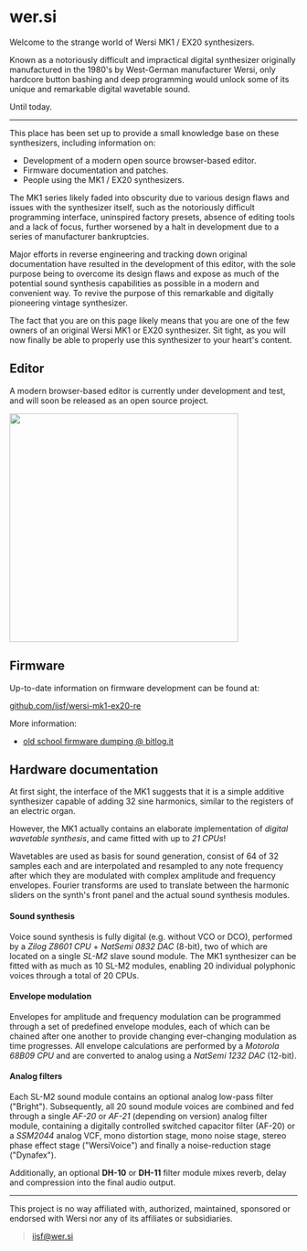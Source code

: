 # wer.si

Welcome to the strange world of Wersi MK1 / EX20 synthesizers.

Known as a notoriously difficult and impractical digital synthesizer originally manufactured in the 1980's by West-German manufacturer Wersi, only hardcore button bashing and deep programming would unlock some of its unique and remarkable digital wavetable sound.

Until today.

___

This place has been set up to provide a small knowledge base on these synthesizers, including information on:

* Development of a modern open source browser-based editor.
* Firmware documentation and patches.
* People using the MK1 / EX20 synthesizers.

The MK1 series likely faded into obscurity due to various design flaws and issues with the synthesizer itself, such as the notoriously difficult programming interface, uninspired factory presets, absence of editing tools and a lack of focus, further worsened by a halt in development due to a series of manufacturer bankruptcies.

Major efforts in reverse engineering and tracking down original documentation have resulted in the development of this editor, with the sole purpose being to overcome its design flaws and expose as much of the potential sound synthesis capabilities as possible in a modern and convenient way. To revive the purpose of this remarkable and digitally pioneering vintage synthesizer.

The fact that you are on this page likely means that you are one of the few owners of an original Wersi MK1 or EX20 synthesizer. Sit tight, as you will now finally be able to properly use this synthesizer to your heart's content.

## Editor

A modern browser-based editor is currently under development and test, and will soon be released as an open source project.

<img src="https://pbs.twimg.com/media/CvZI_mvWEAAGYRq.jpg:large" height="400px">

## Firmware

Up-to-date information on firmware development can be found at:

[github.com/ijsf/wersi-mk1-ex20-re](https://github.com/ijsf/wersi-mk1-ex20-re)

More information:

* [old school firmware dumping @ bitlog.it](http://bitlog.it/re/old-school-eprom-firmware-dumping/)

## Hardware documentation

At first sight, the interface of the MK1 suggests that it is a simple additive synthesizer capable of adding 32 sine harmonics, similar to the registers of an electric organ.

However, the MK1 actually contains an elaborate implementation of *digital wavetable synthesis*, and came fitted with up to *21 CPUs*!

Wavetables are used as basis for sound generation, consist of 64 of 32 samples each and are interpolated and resampled to any note frequency after which they are modulated with complex amplitude and frequency envelopes. Fourier transforms are used to translate between the harmonic sliders on the synth's front panel and the actual sound synthesis modules.

#### Sound synthesis

Voice sound synthesis is fully digital (e.g. without VCO or DCO), performed by a *Zilog Z8601 CPU* + *NatSemi 0832 DAC* (8-bit), two of which are located on a single *SL-M2* slave sound module. The MK1 synthesizer can be fitted with as much as 10 SL-M2 modules, enabling 20 individual polyphonic voices through a total of 20 CPUs.

#### Envelope modulation

Envelopes for amplitude and frequency modulation can be programmed through a set of predefined envelope modules, each of which can be chained after one another to provide changing ever-changing modulation as time progresses. All envelope calculations are performed by a *Motorola 68B09 CPU* and are converted to analog using a *NatSemi 1232 DAC* (12-bit).

#### Analog filters

Each SL-M2 sound module contains an optional analog low-pass filter ("Bright"). Subsequently, all 20 sound module voices are combined and fed through a single *AF-20* or *AF-21* (depending on version) analog filter module, containing a digitally controlled switched capacitor filter (AF-20) or a *SSM2044* analog VCF, mono distortion stage, mono noise stage, stereo phase effect stage ("WersiVoice") and finally a noise-reduction stage ("Dynafex").

Additionally, an optional <strong>DH-10</strong> or <strong>DH-11</strong> filter module mixes reverb, delay and compression into the final audio output.

___

This project is no way affiliated with, authorized, maintained, sponsored or endorsed with Wersi nor any of its affiliates or subsidiaries.

> ijsf@wer.si